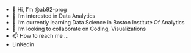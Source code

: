- 👋 Hi, I’m @ab92-prog
- 👀 I’m interested in Data Analytics
- 🌱 I’m currently learning Data Science in Boston Institute Of Analytics
- 💞️ I’m looking to collaborate on Coding, Visualizations
- 📫 How to reach me ...
- LinKedin

<!---
ab92-prog/ab92-prog is a ✨ special ✨ repository because its `README.md` (this file) appears on your GitHub profile.
You can click the Preview link to take a look at your changes.
--->
